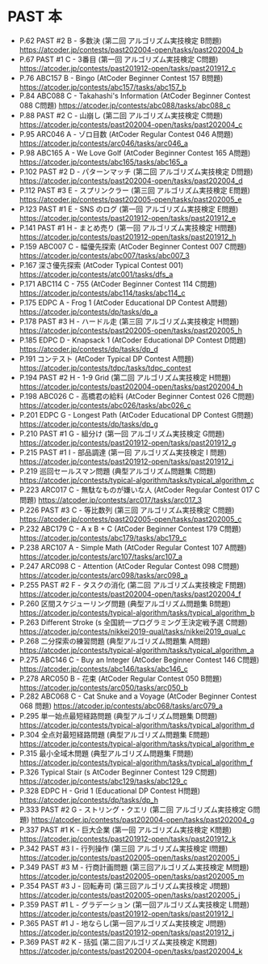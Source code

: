# PAST 本

- P.62 PAST #2 B - 多数決 (第二回 アルゴリズム実技検定 B問題) <https://atcoder.jp/contests/past202004-open/tasks/past202004_b>
- P.67 PAST #1 C - 3番目 (第一回 アルゴリズム実技検定 C問題) <https://atcoder.jp/contests/past201912-open/tasks/past201912_c>
- P.76 ABC157 B - Bingo (AtCoder Beginner Contest 157 B問題) <https://atcoder.jp/contests/abc157/tasks/abc157_b>
- P.84 ABC088 C - Takahashi's Information (AtCoder Beginner Contest 088 C問題) <https://atcoder.jp/contests/abc088/tasks/abc088_c>
- P.88 PAST #2 C - 山崩し (第二回 アルゴリズム実技検定 C問題) <https://atcoder.jp/contests/past202004-open/tasks/past202004_c>
- P.95 ARC046 A - ゾロ目数 (AtCoder Regular Contest 046 A問題) <https://atcoder.jp/contests/arc046/tasks/arc046_a>
- P.98 ABC165 A - We Love Golf (AtCoder Beginner Contest 165 A問題) <https://atcoder.jp/contests/abc165/tasks/abc165_a>
- P.102 PAST #2 D - パターンマッチ (第二回 アルゴリズム実技検定 D問題) <https://atcoder.jp/contests/past202004-open/tasks/past202004_d>
- P.112 PAST #3 E - スプリンクラー (第三回 アルゴリズム実技検定 E問題) <https://atcoder.jp/contests/past202005-open/tasks/past202005_e>
- P.123 PAST #1 E - SNS のログ (第一回 アルゴリズム実技検定 E問題) <https://atcoder.jp/contests/past201912-open/tasks/past201912_e>
- P.141 PAST #1 H - まとめ売り (第一回 アルゴリズム実技検定 H問題) <https://atcoder.jp/contests/past201912-open/tasks/past201912_h>
- P.159 ABC007 C - 幅優先探索 (AtCoder Beginner Contest 007 C問題) <https://atcoder.jp/contests/abc007/tasks/abc007_3>
- P.167 深さ優先探索 (AtCoder Typical Contest 001) <https://atcoder.jp/contests/atc001/tasks/dfs_a>
- P.171 ABC114 C - 755 (AtCoder Beginner Contest 114 C問題) <https://atcoder.jp/contests/abc114/tasks/abc114_c>
- P.175 EDPC A - Frog 1 (AtCoder Educational DP Contest A問題) <https://atcoder.jp/contests/dp/tasks/dp_a>
- P.178 PAST #3 H - ハードル走 (第三回 アルゴリズム実技検定 H問題) <https://atcoder.jp/contests/past202005-open/tasks/past202005_h>
- P.185 EDPC D - Knapsack 1 (AtCoder Educational DP Contest D問題) <https://atcoder.jp/contests/dp/tasks/dp_d>
- P.191 コンテスト (AtCoder Typical DP Contest A問題) <https://atcoder.jp/contests/tdpc/tasks/tdpc_contest>
- P.194 PAST #2 H - 1-9 Grid (第二回 アルゴリズム実技検定 H問題) <https://atcoder.jp/contests/past202004-open/tasks/past202004_h>
- P.198 ABC026 C - 高橋君の給料 (AtCoder Beginner Contest 026 C問題) <https://atcoder.jp/contests/abc026/tasks/abc026_c>
- P.201 EDPC G - Longest Path (AtCoder Educational DP Contest G問題) <https://atcoder.jp/contests/dp/tasks/dp_g>
- P.210 PAST #1 G - 組分け (第一回 アルゴリズム実技検定 G問題) <https://atcoder.jp/contests/past201912-open/tasks/past201912_g>
- P.215 PAST #1 I - 部品調達 (第一回 アルゴリズム実技検定 I 問題) <https://atcoder.jp/contests/past201912-open/tasks/past201912_i>
- P.219 巡回セールスマン問題 (典型アルゴリズム問題集 C問題) <https://atcoder.jp/contests/typical-algorithm/tasks/typical_algorithm_c>
- P.223 ARC017 C - 無駄なものが嫌いな人 (AtCoder Regular Contest 017 C問題) <https://atcoder.jp/contests/arc017/tasks/arc017_3>
- P.226 PAST #3 C - 等比数列 (第三回 アルゴリズム実技検定 C問題) <https://atcoder.jp/contests/past202005-open/tasks/past202005_c>
- P.232 ABC179 C - A x B + C (AtCoder Beginner Contest 179 C問題) <https://atcoder.jp/contests/abc179/tasks/abc179_c>
- P.238 ARC107 A - Simple Math (AtCoder Regular Contest 107 A問題) <https://atcoder.jp/contests/arc107/tasks/arc107_a>
- P.247 ARC098 C - Attention (AtCoder Regular Contest 098 C問題) <https://atcoder.jp/contests/arc098/tasks/arc098_a>
- P.255 PAST #2 F - タスクの消化 (第二回 アルゴリズム実技検定 F問題) <https://atcoder.jp/contests/past202004-open/tasks/past202004_f>
- P.260 区間スケジューリング問題 (典型アルゴリズム問題集 B問題) <https://atcoder.jp/contests/typical-algorithm/tasks/typical_algorithm_b>
- P.263 Different Stroke (s 全国統一プログラミング王決定戦予選 C問題) <https://atcoder.jp/contests/nikkei2019-qual/tasks/nikkei2019_qual_c>
- P.268 二分探索の練習問題 (典型アルゴリズム問題集 A問題) <https://atcoder.jp/contests/typical-algorithm/tasks/typical_algorithm_a>
- P.275 ABC146 C - Buy an Integer (AtCoder Beginner Contest 146 C問題) <https://atcoder.jp/contests/abc146/tasks/abc146_c>
- P.278 ARC050 B - 花束 (AtCoder Regular Contest 050 B問題) <https://atcoder.jp/contests/arc050/tasks/arc050_b>
- P.282 ABC068 C - Cat Snuke and a Voyage (AtCoder Beginner Contest 068 問題) <https://atcoder.jp/contests/abc068/tasks/arc079_a>
- P.295 単一始点最短経路問題 (典型アルゴリズム問題集 D問題) <https://atcoder.jp/contests/typical-algorithm/tasks/typical_algorithm_d>
- P.304 全点対最短経路問題 (典型アルゴリズム問題集 E問題) <https://atcoder.jp/contests/typical-algorithm/tasks/typical_algorithm_e>
- P.315 最小全域木問題 (典型アルゴリズム問題集 F問題) <https://atcoder.jp/contests/typical-algorithm/tasks/typical_algorithm_f>
- P.326 Typical Stair (s AtCoder Beginner Contest 129 C問題) <https://atcoder.jp/contests/abc129/tasks/abc129_c>
- P.328 EDPC H - Grid 1 (Educational DP Contest H問題) <https://atcoder.jp/contests/dp/tasks/dp_h>
- P.333 PAST #2 G - ストリング・クエリ (第二回 アルゴリズム実技検定 G問題) <https://atcoder.jp/contests/past202004-open/tasks/past202004_g>
- P.337 PAST #1 K - 巨大企業 (第一回 アルゴリズム実技検定 K問題) <https://atcoder.jp/contests/past201912-open/tasks/past201912_k>
- P.342 PAST #3 I - 行列操作 (第三回 アルゴリズム実技検定 I問題) <https://atcoder.jp/contests/past202005-open/tasks/past202005_i>
- P.349 PAST #3 M - 行商計画問題 (第三回アルゴリズム実技検定 M問題) <https://atcoder.jp/contests/past202005-open/tasks/past202005_m>
- P.354 PAST #3 J - 回転寿司 (第三回アルゴリズム実技検定 J問題) <https://atcoder.jp/contests/past202005-open/tasks/past202005_j>
- P.359 PAST #1 L - グラデーション (第一回アルゴリズム実技検定 L問題) <https://atcoder.jp/contests/past201912-open/tasks/past201912_l>
- P.365 PAST #1 J - 地ならし(第一回アルゴリズム実技検定 J問題) <https://atcoder.jp/contests/past201912-open/tasks/past201912_j>
- P.369 PAST #2 K - 括弧 (第二回アルゴリズム実技検定 K問題) <https://atcoder.jp/contests/past202004-open/tasks/past202004_k>
